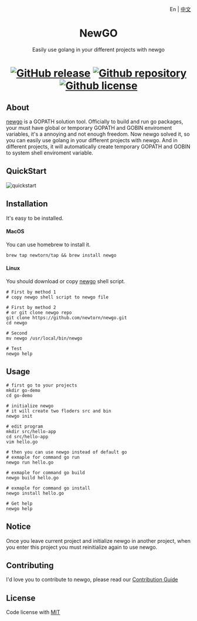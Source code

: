 <p align="right">En | <a href="./doc/README-zh_cn.md">中文</a>
<div align="center">
<h1>NewGO</h1>

Easily use golang in your different projects with newgo

[![GitHub release](https://img.shields.io/github/release/newtorn/newgo.svg)](https://github.com/newtorn/newgo/releases)
[![Github repository](https://img.shields.io/appveyor/ci/gruntjs/grunt.svg)](https://github.com/newtorn/newgo.git)
[![Github license](https://img.shields.io/github/license/newtorn/newgo.svg)](LICENSE)
===
</div>

## About

[newgo](https://github.com/newtorn/newgo.git) is a GOPATH solution tool. 
Officially to build and run go packages, your must have global or temporary GOPATH and GOBIN enviroment variables, it's a annoying and not enough freedom.
Now newgo solved it, so you can easily use golang in your different projects with newgo. And in different projects, it will automatically create temporary GOPATH and GOBIN to system shell enviroment variable.


## QuickStart

![quickstart](assets/quickstart.gif)


## Installation

It's easy to be installed.

#### MacOS
You can use homebrew to install it.
```
brew tap newtorn/tap && brew install newgo
```

#### Linux
You should download or copy [newgo](https://github.com/newtorn/newgo.git) shell script.
```
# First by method 1
# copy newgo shell script to newgo file

# First by method 2
# or git clone newgo repo
git clone https://github.com/newtorn/newgo.git
cd newgo

# Second
mv newgo /usr/local/bin/newgo

# Test
newgo help
```


## Usage

```
# first go to your projects
mkdir go-demo
cd go-demo

# initialize newgo
# it will create two floders src and bin
newgo init

# edit program
mkdir src/hello-app
cd src/hello-app
vim hello.go

# then you can use newgo instead of default go
# exmaple for command go run
newgo run hello.go

# exmaple for command go build
newgo build hello.go

# exmaple for command go install
newgo install hello.go

# Get help
newgo help
```


## Notice

Once you leave current project and initialize newgo in another project, when you enter this project you must reinitialize again to use newgo.

## Contributing

I'd love you to contribute to newgo, please read our [Contribution Guide](CONTRIBUTING.md)


## License

Code license with [MIT](LICENSE)
